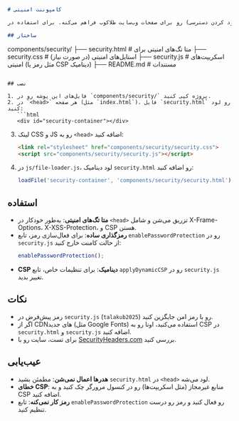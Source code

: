 ```markdown
# کامپوننت امنیتی

این کامپوننت تنظیمات امنیتی پایه (هدرهای امنیتی و محدود کردن دسترسی) رو برای صفحات وب‌سایت طلاکوب فراهم می‌کنه. برای استفاده در GitHub Pages بهینه شده و جایگزین تنظیمات `.htaccess` است.

## ساختار

```
components/security/
├── security.html       # متا تگ‌های امنیتی برای <head>
├── security.css        # استایل‌های امنیتی (در صورت نیاز)
├── security.js         # اسکریپت‌های امنیتی (مثل رمز یا CSP دینامیک)
├── README.md           # مستندات
```

## نصب

1. فایل‌های این پوشه رو در `components/security/` پروژه کپی کنید.
2. در `<head>` هر صفحه (مثل `index.html`)، فایل `security.html` رو لود کنید:
   ```html
   <div id="security-container"></div>
   ```
3. لینک CSS و JS رو به `<head>` اضافه کنید:
   ```html
   <link rel="stylesheet" href="components/security/security.css">
   <script src="components/security/security.js"></script>
   ```
4. در `js/file-loader.js`، لود دینامیک `security.html` رو اضافه کنید:
   ```javascript
   loadFile('security-container', 'components/security/security.html');
   ```

## استفاده

- **متا تگ‌های امنیتی**: به‌طور خودکار در `<head>` تزریق می‌شن و شامل X-Frame-Options، X-XSS-Protection، و CSP هستن.
- **رمزگذاری ساده**: برای فعال‌سازی رمز، تابع `enablePasswordProtection` رو در `security.js` از حالت کامنت خارج کنید:
  ```javascript
  enablePasswordProtection();
  ```
- **CSP دینامیک**: برای تنظیمات خاص، تابع `applyDynamicCSP` رو در `security.js` تغییر بدید.

## نکات

- رمز پیش‌فرض در `security.js` (`talakub2025`) رو با رمز امن جایگزین کنید.
- اگر از CDNهای جدید (مثل Google Fonts) استفاده می‌کنید، اونا رو به CSP در `security.html` و `security.js` اضافه کنید.
- برای تست، سایت رو با [SecurityHeaders.com](https://securityheaders.com/) بررسی کنید.

## عیب‌یابی

- **هدرها اعمال نمی‌شن**: مطمئن بشید `security.html` در `<head>` لود می‌شه.
- **خطای CSP**: منابع غیرمجاز (مثل اسکریپت‌ها) رو در کنسول مرورگر چک کنید و به CSP اضافه کنید.
- **رمز کار نمی‌کنه**: تابع `enablePasswordProtection` رو فعال کنید و رمز رو درست تنظیم کنید.
```